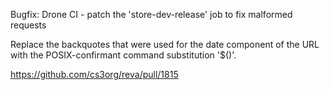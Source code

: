Bugfix: Drone CI - patch the 'store-dev-release' job to fix malformed requests

Replace the backquotes that were used for the date component of the URL with
the POSIX-confirmant command substitution '$()'.

https://github.com/cs3org/reva/pull/1815
